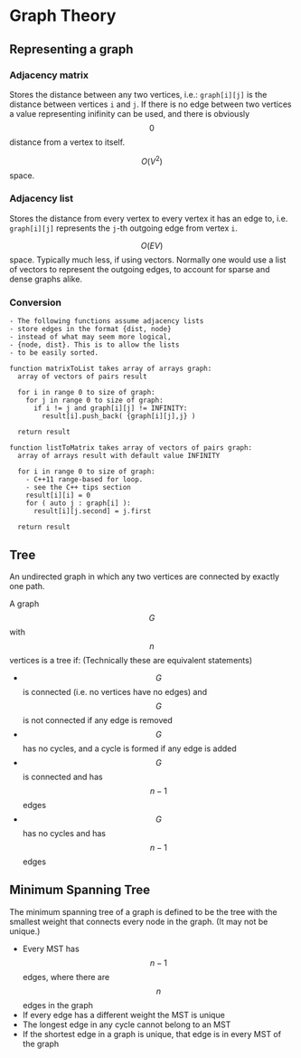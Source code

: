 # Graph Theory
## Representing a graph
### Adjacency matrix
Stores the distance between any two vertices, i.e.:
`graph[i][j]` is the distance between vertices `i` and `j`. If there is no edge between two vertices a value representing inifinity can be used, and there is obviously $$0$$ distance from a vertex to itself.

$$O(V^2)$$ space.

### Adjacency list
Stores the distance from every vertex to every vertex it has an edge to, i.e.
`graph[i][j]` represents the `j`-th outgoing edge from vertex `i`.

$$O(EV)$$ space. Typically much less, if using vectors. Normally one would use a list of vectors to represent the outgoing edges, to account for sparse and dense graphs alike.

### Conversion
```
- The following functions assume adjacency lists
- store edges in the format {dist, node}
- instead of what may seem more logical,
- {node, dist}. This is to allow the lists
- to be easily sorted.

function matrixToList takes array of arrays graph:
  array of vectors of pairs result
  
  for i in range 0 to size of graph:
    for j in range 0 to size of graph:
      if i != j and graph[i][j] != INFINITY:
        result[i].push_back( {graph[i][j],j} )
  
  return result
  
function listToMatrix takes array of vectors of pairs graph:
  array of arrays result with default value INFINITY
  
  for i in range 0 to size of graph:
    - C++11 range-based for loop.
    - see the C++ tips section
    result[i][i] = 0
    for ( auto j : graph[i] ):
      result[i][j.second] = j.first
  
  return result
```

## Tree
An undirected graph in which any two vertices are connected by exactly one path.

A graph $$G$$ with $$n$$ vertices is a tree if: (Technically these are equivalent statements)

- $$G$$ is connected (i.e. no vertices have no edges) and $$G$$ is not connected if any edge is removed
- $$G$$ has no cycles, and a cycle is formed if any edge is added
- $$G$$ is connected and has $$n-1$$ edges
- $$G$$ has no cycles and has $$n-1$$ edges

## Minimum Spanning Tree
The minimum spanning tree of a graph is defined to be the tree with the smallest weight that connects every node in the graph. (It may not be unique.)

- Every MST has $$n-1$$ edges, where there are $$n$$ edges in the graph
- If every edge has a different weight the MST is unique
- The longest edge in any cycle cannot belong to an MST
- If the shortest edge in a graph is unique, that edge is in every MST of the graph